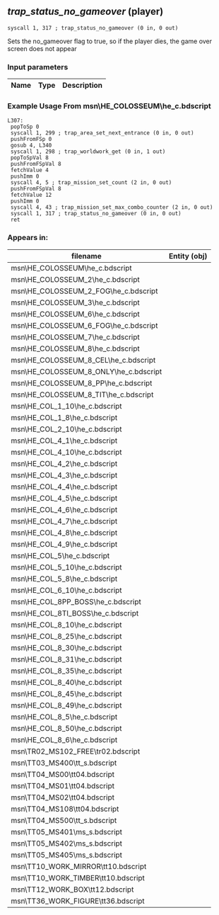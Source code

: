 ## *trap_status_no_gameover* (player)

`syscall 1, 317 ; trap_status_no_gameover (0 in, 0 out)`

Sets the no_gameover flag to true, so if the player dies, the game over screen does not appear

### Input parameters
| Name | Type | Description
|------|------|------------


### Example Usage From msn\HE_COLOSSEUM\he_c.bdscript
```plaintext
L307:
 popToSp 0
 syscall 1, 299 ; trap_area_set_next_entrance (0 in, 0 out)
 pushFromFSp 0
 gosub 4, L340
 syscall 1, 298 ; trap_worldwork_get (0 in, 1 out)
 popToSpVal 8
 pushFromFSpVal 8
 fetchValue 4
 pushImm 0
 syscall 4, 5 ; trap_mission_set_count (2 in, 0 out)
 pushFromFSpVal 8
 fetchValue 12
 pushImm 0
 syscall 4, 43 ; trap_mission_set_max_combo_counter (2 in, 0 out)
 syscall 1, 317 ; trap_status_no_gameover (0 in, 0 out)
 ret
```


### Appears in:
| filename | Entity (obj)
|----------|-------------
| msn\HE_COLOSSEUM\he_c.bdscript       |           
| msn\HE_COLOSSEUM_2\he_c.bdscript       |           
| msn\HE_COLOSSEUM_2_FOG\he_c.bdscript       |           
| msn\HE_COLOSSEUM_3\he_c.bdscript       |           
| msn\HE_COLOSSEUM_6\he_c.bdscript       |           
| msn\HE_COLOSSEUM_6_FOG\he_c.bdscript       |           
| msn\HE_COLOSSEUM_7\he_c.bdscript       |           
| msn\HE_COLOSSEUM_8\he_c.bdscript       |           
| msn\HE_COLOSSEUM_8_CEL\he_c.bdscript       |           
| msn\HE_COLOSSEUM_8_ONLY\he_c.bdscript       |           
| msn\HE_COLOSSEUM_8_PP\he_c.bdscript       |           
| msn\HE_COLOSSEUM_8_TIT\he_c.bdscript       |           
| msn\HE_COL_1_10\he_c.bdscript       |           
| msn\HE_COL_1_8\he_c.bdscript       |           
| msn\HE_COL_2_10\he_c.bdscript       |           
| msn\HE_COL_4_1\he_c.bdscript       |           
| msn\HE_COL_4_10\he_c.bdscript       |           
| msn\HE_COL_4_2\he_c.bdscript       |           
| msn\HE_COL_4_3\he_c.bdscript       |           
| msn\HE_COL_4_4\he_c.bdscript       |           
| msn\HE_COL_4_5\he_c.bdscript       |           
| msn\HE_COL_4_6\he_c.bdscript       |           
| msn\HE_COL_4_7\he_c.bdscript       |           
| msn\HE_COL_4_8\he_c.bdscript       |           
| msn\HE_COL_4_9\he_c.bdscript       |           
| msn\HE_COL_5\he_c.bdscript       |           
| msn\HE_COL_5_10\he_c.bdscript       |           
| msn\HE_COL_5_8\he_c.bdscript       |           
| msn\HE_COL_6_10\he_c.bdscript       |           
| msn\HE_COL_8PP_BOSS\he_c.bdscript       |           
| msn\HE_COL_8TI_BOSS\he_c.bdscript       |           
| msn\HE_COL_8_10\he_c.bdscript       |           
| msn\HE_COL_8_25\he_c.bdscript       |           
| msn\HE_COL_8_30\he_c.bdscript       |           
| msn\HE_COL_8_31\he_c.bdscript       |           
| msn\HE_COL_8_35\he_c.bdscript       |           
| msn\HE_COL_8_40\he_c.bdscript       |           
| msn\HE_COL_8_45\he_c.bdscript       |           
| msn\HE_COL_8_49\he_c.bdscript       |           
| msn\HE_COL_8_5\he_c.bdscript       |           
| msn\HE_COL_8_50\he_c.bdscript       |           
| msn\HE_COL_8_6\he_c.bdscript       |           
| msn\TR02_MS102_FREE\tr02.bdscript       |           
| msn\TT03_MS400\tt_s.bdscript       |           
| msn\TT04_MS00\tt04.bdscript       |           
| msn\TT04_MS01\tt04.bdscript       |           
| msn\TT04_MS02\tt04.bdscript       |           
| msn\TT04_MS108\tt04.bdscript       |           
| msn\TT04_MS500\tt_s.bdscript       |           
| msn\TT05_MS401\ms_s.bdscript       |           
| msn\TT05_MS402\ms_s.bdscript       |           
| msn\TT05_MS405\ms_s.bdscript       |           
| msn\TT10_WORK_MIRROR\tt10.bdscript       |           
| msn\TT10_WORK_TIMBER\tt10.bdscript       |           
| msn\TT12_WORK_BOX\tt12.bdscript       |           
| msn\TT36_WORK_FIGURE\tt36.bdscript       |           



